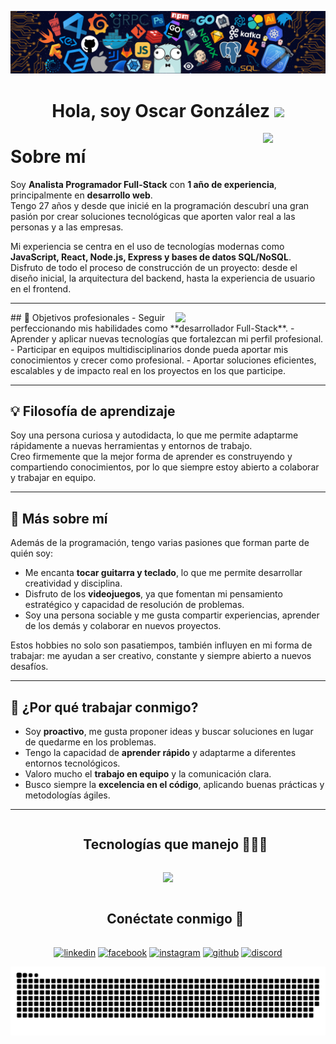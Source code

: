 ![Github Banner](https://github.com/Jaydeep-Yadav/Jaydeep-Yadav/blob/main/banner.png)


<h1 align="center"><b>Hola, soy Oscar González </b><img src="https://media.giphy.com/media/hvRJCLFzcasrR4ia7z/giphy.gif" width="35"></h1>


<img align='right' src='https://github.com/Rishit-dagli/Rishit-dagli/blob/master/images/octocat-anime.gif' width='100"'>


# Sobre mí  
Soy **Analista Programador Full-Stack** con **1 año de experiencia**, principalmente en **desarrollo web**.  
Tengo 27 años y desde que inicié en la programación descubrí una gran pasión por crear soluciones tecnológicas que aporten valor real a las personas y a las empresas.  

Mi experiencia se centra en el uso de tecnologías modernas como **JavaScript, React, Node.js, Express y bases de datos SQL/NoSQL**.  
Disfruto de todo el proceso de construcción de un proyecto: desde el diseño inicial, la arquitectura del backend, hasta la experiencia de usuario en el frontend.  

---


<img align= "right" width= "240" src= "https://pa1.narvii.com/6580/8098c6e9207376889eeb0532d9f5a0723c4d73f5_hq.gif"/>
## 🚀 Objetivos profesionales  
- Seguir perfeccionando mis habilidades como **desarrollador Full-Stack**.  
- Aprender y aplicar nuevas tecnologías que fortalezcan mi perfil profesional.  
- Participar en equipos multidisciplinarios donde pueda aportar mis conocimientos y crecer como profesional.  
- Aportar soluciones eficientes, escalables y de impacto real en los proyectos en los que participe.  

---

## 💡 Filosofía de aprendizaje  
Soy una persona curiosa y autodidacta, lo que me permite adaptarme rápidamente a nuevas herramientas y entornos de trabajo.  
Creo firmemente que la mejor forma de aprender es construyendo y compartiendo conocimientos, por lo que siempre estoy abierto a colaborar y trabajar en equipo.  

---

## 🎸 Más sobre mí  
Además de la programación, tengo varias pasiones que forman parte de quién soy:  
- Me encanta **tocar guitarra y teclado**, lo que me permite desarrollar creatividad y disciplina.  
- Disfruto de los **videojuegos**, ya que fomentan mi pensamiento estratégico y capacidad de resolución de problemas.  
- Soy una persona sociable y me gusta compartir experiencias, aprender de los demás y colaborar en nuevos proyectos.  

Estos hobbies no solo son pasatiempos, también influyen en mi forma de trabajar: me ayudan a ser creativo, constante y siempre abierto a nuevos desafíos.  

---

## 💬 ¿Por qué trabajar conmigo?  
- Soy **proactivo**, me gusta proponer ideas y buscar soluciones en lugar de quedarme en los problemas.  
- Tengo la capacidad de **aprender rápido** y adaptarme a diferentes entornos tecnológicos.  
- Valoro mucho el **trabajo en equipo** y la comunicación clara.  
- Busco siempre la **excelencia en el código**, aplicando buenas prácticas y metodologías ágiles.  

---

<div id="user-content-toc">
  <ul align="center">
    <summary><h2 style="display: inline-block">Tecnologías que manejo 👨🏻‍💻</h2></summary>
  </ul>
</div>



<p align="center">
  <a href="https://skillicons.dev">
    <img src="https://skillicons.dev/icons?i=git,aws,cpp,css,discord,docker,postgres,prisma,pug,dynamodb,express,figma,firebase,redis,github,html,java,js,linux,md,materialui,nginx,mongodb,mysql,nextjs,nodejs,postman,py,react,redux,tailwind,ts,vscode,kubernetes&perline=14" />
  </a>
</p>



<div id="user-content-toc">
  <ul align="center">
    <summary><h2 style="display: inline-block">Conéctate conmigo 🤝</h2></summary>
  </ul>
</div>



<!--icons and links-->
<p align="center">
<a href="https://www.linkedin.com/in/moscardev/" target="blank"><img align="center" src="https://user-images.githubusercontent.com/88904952/234979284-68c11d7f-1acc-4f0c-ac78-044e1037d7b0.png" alt="linkedin" height="50" width="50" /></a>
<a href="https://www.facebook.com/ShadowMaster29x?locale=es_LA" target="blank"><img align="center" src="https://user-images.githubusercontent.com/88904952/234980676-61bfb021-ecc8-48f7-88e6-34c1b06c4a58.png" alt="facebook" height="50" width="50" /></a> 
<a href="https://www.instagram.com/mo0sc4r/" target="blank"><img align="center" src="https://user-images.githubusercontent.com/88904952/234981169-2dd1e58f-4b7e-468c-8213-034ba62156c3.png" alt="instagram" height="50" width="50" /></a>
<a href="https://github.com/Pinoberry" target="blank"><img align="center" src="https://user-images.githubusercontent.com/88904952/234982196-562aea17-5532-4550-8c08-1c7cb994a541.png" alt="github" height="50" width="50" /></a>
<a href="https://discordapp.com/users/957722095381540874" target="blank"><img align="center" src="https://user-images.githubusercontent.com/88904952/234982627-019fd336-6248-453c-9b05-97c13fd1d207.png" alt="discord" height="50" width="50" /></a>
  
</p>

<div align="center">
    <picture align="center">
      <source media="(prefers-color-scheme: dark)" srcset="https://raw.githubusercontent.com/Niefee/niefee/master/assets/github-contribution-grid-snake.svg">
      <source media="(prefers-color-scheme: light)" srcset="https://raw.githubusercontent.com/Niefee/niefee/master/assets/github-contribution-grid-snake.svg">
      <img alt="github contribution grid snake animation" src="https://raw.githubusercontent.com/Niefee/niefee/master/assets/github-contribution-grid-snake.svg">
    </picture>
</div>
